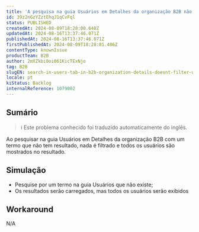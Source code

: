 ```yaml
---
title: 'A pesquisa na guia Usuários em Detalhes da organização B2B não filtra quando não há nenhum resultado'
id: 39z2nGzYZztEhqJ1qCvFql
status: PUBLISHED
createdAt: 2024-08-09T18:28:00.640Z
updatedAt: 2024-08-16T13:37:46.071Z
publishedAt: 2024-08-16T13:37:46.071Z
firstPublishedAt: 2024-08-09T18:28:01.486Z
contentType: knownIssue
productTeam: B2B
author: 2mXZkbi0oi061KicTExNjo
tag: B2B
slugEN: search-in-users-tab-in-b2b-organization-details-doesnt-filter-when-there-is-no-result
locale: pt
kiStatus: Backlog
internalReference: 1079002
---
```


## Sumário

>ℹ️ Este problema conhecido foi traduzido automaticamente do inglês.


Ao pesquisar na guia Usuários em Detalhes da organização B2B com um termo que não tem resultado, nada é filtrado e todos os usuários são mostrados no resultado.

## Simulação



- Pesquise por um termo na guia Usuários que não existe;
- Os resultados serão carregados, mas todos os usuários serão exibidos

## Workaround


N/A




